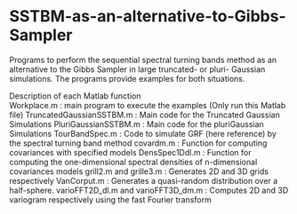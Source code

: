 # SSTBM-as-an-alternative-to-Gibbs-Sampler

Programs to perform the sequential spectral turning bands method as an alternative to the Gibbs Sampler in large truncated- or pluri- Gaussian simulations. The programs provide examples for both situations. 

Description of each Matlab function  
Workplace.m : main program to execute the examples (Only run this Matlab file)
TruncatedGaussianSSTBM.m : Main code for the Truncated Gaussian Simulations
PluriGaussianSSTBM.m : Main code for the pluriGaussian Simulations
TourBandSpec.m : Code to simulate GRF (here reference) by the spectral turning band method
covardm.m : Function for computing covariances with specified models
DensSpec1Ddl.m : Function for computing the one-dimensional spectral densities of n-dimensional covariances models
grill2.m and grille3.m : Generates 2D and 3D grids respectively
VanCorput.m : Generates a quasi-random distribution over a half-sphere.
varioFFT2D_dl.m and varioFFT3D_dm.m : Computes 2D and 3D variogram respectively using the fast Fourier transform
